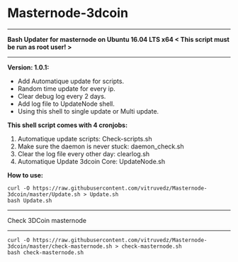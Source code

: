 # Masternode-3dcoin

****************************************
**Bash Updater for masternode on Ubuntu 16.04 LTS x64 < This script must be run as root user! >**
****************************************
**Version: 1.0.1:**

* Add Automatique update for scripts.
* Random time update for every ip.
* Clear debug log every 2 days.
* Add log file to UpdateNode shell.
* Using this shell to single update or Multi update.

**This shell script comes with 4 cronjobs:**
1. Automatique update scripts: Check-scripts.sh
2. Make sure the daemon is never stuck: daemon_check.sh
3. Clear the log file every other day: clearlog.sh
4. Automatique Update 3dcoin Core: UpdateNode.sh


**How to use:**

```
curl -O https://raw.githubusercontent.com/vitruvedz/Masternode-3dcoin/master/Update.sh > Update.sh
bash Update.sh
```




****************************************
Check 3DCoin masternode
****************************************

```
curl -O https://raw.githubusercontent.com/vitruvedz/Masternode-3dcoin/master/check-masternode.sh > check-masternode.sh
bash check-masternode.sh
```


